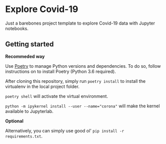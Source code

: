 # Explore Covid-19

Just a barebones project template to explore Covid-19 data with Jupyter notebooks.

## Getting started

**Recommeded way**

Use [Poetry](https://python-poetry.org/docs/) to manage Python versions and dependencies. To do so, follow instructions on to install Poetry (Python 3.6 required).

After cloning this repository, simply run `poetry install` to install the virtualenv in the local project folder.

`poetry shell` will activate the virtual environment.

`python -m ipykernel install --user --name="corona"` will make the kernel available to Jupyterlab.

**Optional**

Alternatively, you can simply use good ol' `pip install -r requirements.txt`.